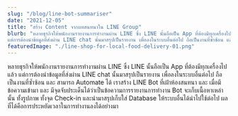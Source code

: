 ```yaml
---
slug: "/blog/line-bot-summariser"
date: "2021-12-05"
title: "สร้าง Content จากบทสนทนาใน LINE Group"
blurb: "หลายธุรกิจให้พนักงานรายงานการทำงานผ่าน LINE ซึ่ง LINE นั้นถือเป็น App ที่ต้องมีทุกเครื่องไปแล้ว
แต่การต้องนำข้อมูลที่ส่งผ่าน LINE chat นั้นมาสรุปเป็นรายงาน เพื่อลงในระบบอื่นต่อไป ถือเป็นงานที่ซ้ำซ้อน และ สามารถ Automate ได้"
featuredImage: "./line-shop-for-local-food-delivery-01.png"
---
```

หลายธุรกิจให้พนักงานรายงานการทำงานผ่าน LINE ซึ่ง LINE นั้นถือเป็น App ที่ต้องมีทุกเครื่องไปแล้ว
แต่การต้องนำข้อมูลที่ส่งผ่าน LINE chat นั้นมาสรุปเป็นรายงาน เพื่อลงในระบบอื่นต่อไป ถือเป็นงานที่ซ้ำซ้อน และ สามารถ Automate ได้
เราสร้าง LINE Bot ที่เฝ้าห้องสนทนา และ เมื่อมีข้อความเข้ามา และ มีจุดจับประเด็นได้ว่าเป็นข้อความการรายงานการทำงาน
Bot จะเก็บเนื้อหาเหล่านั้น ทั้งรูปภาพ ทั้งจุด Check-in และนำมาสรุปเก็บใส่ Database ให้ระบบอื่นได้นำไปใช้ต่อไป
ผลที่ได้คือการประหยัดเวลาในการทำงานลงได้อย่างมา